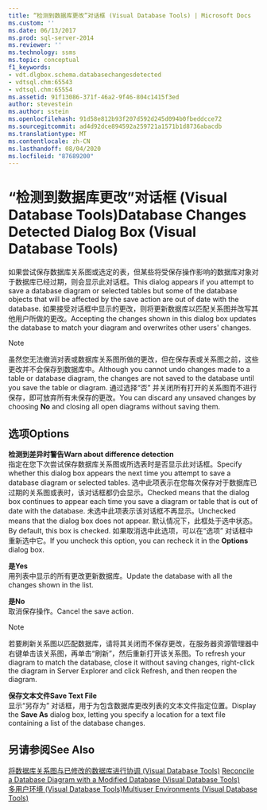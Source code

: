 ```yaml
---
title: “检测到数据库更改”对话框 (Visual Database Tools) | Microsoft Docs
ms.custom: ''
ms.date: 06/13/2017
ms.prod: sql-server-2014
ms.reviewer: ''
ms.technology: ssms
ms.topic: conceptual
f1_keywords:
- vdt.dlgbox.schema.databasechangesdetected
- vdtsql.chm:65543
- vdtsql.chm:65554
ms.assetid: 91f13086-371f-46a2-9f46-804c1415f3ed
author: stevestein
ms.author: sstein
ms.openlocfilehash: 91d58e812b93f207d592d245d094b0fbeddcce72
ms.sourcegitcommit: ad4d92dce894592a259721a1571b1d8736abacdb
ms.translationtype: MT
ms.contentlocale: zh-CN
ms.lasthandoff: 08/04/2020
ms.locfileid: "87689200"
---
```

# <a name="database-changes-detected-dialog-box-visual-database-tools"></a><span data-ttu-id="54fd6-102">“检测到数据库更改”对话框 (Visual Database Tools)</span><span class="sxs-lookup"><span data-stu-id="54fd6-102">Database Changes Detected Dialog Box (Visual Database Tools)</span></span>
  <span data-ttu-id="54fd6-103">如果尝试保存数据库关系图或选定的表，但某些将受保存操作影响的数据库对象对于数据库已经过期，则会显示此对话框。</span><span class="sxs-lookup"><span data-stu-id="54fd6-103">This dialog appears if you attempt to save a database diagram or selected tables but some of the database objects that will be affected by the save action are out of date with the database.</span></span> <span data-ttu-id="54fd6-104">如果接受对话框中显示的更改，则将更新数据库以匹配关系图并改写其他用户所做的更改。</span><span class="sxs-lookup"><span data-stu-id="54fd6-104">Accepting the changes shown in this dialog box updates the database to match your diagram and overwrites other users' changes.</span></span>  
  
> [!NOTE]  
>  <span data-ttu-id="54fd6-105">虽然您无法撤消对表或数据库关系图所做的更改，但在保存表或关系图之前，这些更改并不会保存到数据库中。</span><span class="sxs-lookup"><span data-stu-id="54fd6-105">Although you cannot undo changes made to a table or database diagram, the changes are not saved to the database until you save the table or diagram.</span></span> <span data-ttu-id="54fd6-106">通过选择“否”  并关闭所有打开的关系图而不进行保存，即可放弃所有未保存的更改。</span><span class="sxs-lookup"><span data-stu-id="54fd6-106">You can discard any unsaved changes by choosing **No** and closing all open diagrams without saving them.</span></span>  
  
## <a name="options"></a><span data-ttu-id="54fd6-107">选项</span><span class="sxs-lookup"><span data-stu-id="54fd6-107">Options</span></span>  
 <span data-ttu-id="54fd6-108">**检测到差异时警告**</span><span class="sxs-lookup"><span data-stu-id="54fd6-108">**Warn about difference detection**</span></span>  
 <span data-ttu-id="54fd6-109">指定在您下次尝试保存数据库关系图或所选表时是否显示此对话框。</span><span class="sxs-lookup"><span data-stu-id="54fd6-109">Specify whether this dialog box appears the next time you attempt to save a database diagram or selected tables.</span></span> <span data-ttu-id="54fd6-110">选中此项表示在您每次保存对于数据库已过期的关系图或表时，该对话框都仍会显示。</span><span class="sxs-lookup"><span data-stu-id="54fd6-110">Checked means that the dialog box continues to appear each time you save a diagram or table that is out of date with the database.</span></span> <span data-ttu-id="54fd6-111">未选中此项表示该对话框不再显示。</span><span class="sxs-lookup"><span data-stu-id="54fd6-111">Unchecked means that the dialog box does not appear.</span></span> <span data-ttu-id="54fd6-112">默认情况下，此框处于选中状态。</span><span class="sxs-lookup"><span data-stu-id="54fd6-112">By default, this box is checked.</span></span> <span data-ttu-id="54fd6-113">如果取消选中此选项，可以在“选项”  对话框中重新选中它。</span><span class="sxs-lookup"><span data-stu-id="54fd6-113">If you uncheck this option, you can recheck it in the **Options** dialog box.</span></span>  
  
 <span data-ttu-id="54fd6-114">**是**</span><span class="sxs-lookup"><span data-stu-id="54fd6-114">**Yes**</span></span>  
 <span data-ttu-id="54fd6-115">用列表中显示的所有更改更新数据库。</span><span class="sxs-lookup"><span data-stu-id="54fd6-115">Update the database with all the changes shown in the list.</span></span>  
  
 <span data-ttu-id="54fd6-116">**是**</span><span class="sxs-lookup"><span data-stu-id="54fd6-116">**No**</span></span>  
 <span data-ttu-id="54fd6-117">取消保存操作。</span><span class="sxs-lookup"><span data-stu-id="54fd6-117">Cancel the save action.</span></span>  
  
> [!NOTE]  
>  <span data-ttu-id="54fd6-118">若要刷新关系图以匹配数据库，请将其关闭而不保存更改，在服务器资源管理器中右键单击该关系图，再单击“刷新”，然后重新打开该关系图。</span><span class="sxs-lookup"><span data-stu-id="54fd6-118">To refresh your diagram to match the database, close it without saving changes, right-click the diagram in Server Explorer and click Refresh, and then reopen the diagram.</span></span>  
  
 <span data-ttu-id="54fd6-119">**保存文本文件**</span><span class="sxs-lookup"><span data-stu-id="54fd6-119">**Save Text File**</span></span>  
 <span data-ttu-id="54fd6-120">显示“另存为”  对话框，用于为包含数据库更改列表的文本文件指定位置。</span><span class="sxs-lookup"><span data-stu-id="54fd6-120">Display the **Save As** dialog box, letting you specify a location for a text file containing a list of the database changes.</span></span>  
  
## <a name="see-also"></a><span data-ttu-id="54fd6-121">另请参阅</span><span class="sxs-lookup"><span data-stu-id="54fd6-121">See Also</span></span>  
 <span data-ttu-id="54fd6-122">[将数据库关系图与已修改的数据库进行协调 &#40;Visual Database Tools&#41;](visual-database-tools.md) </span><span class="sxs-lookup"><span data-stu-id="54fd6-122">[Reconcile a Database Diagram with a Modified Database &#40;Visual Database Tools&#41;](visual-database-tools.md) </span></span>  
 [<span data-ttu-id="54fd6-123">多用户环境 (Visual Database Tools)</span><span class="sxs-lookup"><span data-stu-id="54fd6-123">Multiuser Environments &#40;Visual Database Tools&#41;</span></span>](multiuser-environments-visual-database-tools.md)  
  
  
